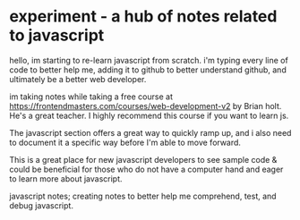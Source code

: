 # experiment - a hub of notes related to javascript

hello, im starting to re-learn javascript from scratch. i'm typing every line of code to better help me, adding it to github to better understand github, and ultimately be a better web developer.

im taking notes while taking a free course at https://frontendmasters.com/courses/web-development-v2 by Brian holt. He's a great teacher. I highly recommend this course if you want to learn js.

The javascript section offers a great way to quickly ramp up, and i also need to document it a specific way before I'm able to move forward.

This is a great place for new javascript developers to see sample code & could be beneficial for those who do not have a computer hand and eager to learn more about javascript.

javascript notes; creating notes to better help me comprehend, test, and debug javascript.
